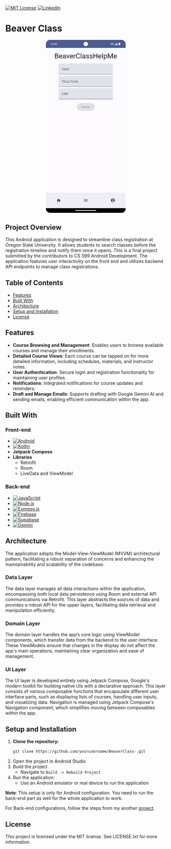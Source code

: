 [![MIT License][license-shield]][license-url]
[![LinkedIn][linkedin-shield]][linkedin-url]

# Beaver Class

<p align="center">
  <img src="./beaver.png" alt="Demo Image" width="250px" height="auto"/>
</p>


<!-- Project Overview -->

## Project Overview
This Android application is designed to streamline class registration at Oregon State University. It allows students to search classes before the registration timeline and notify them once it opens. This is a final project submitted by the contributors to CS 599 Android Development. The application features user interactivity on the front end and utilizes backend API endpoints to manage class registrations.

<!-- Table of Contents -->

## Table of Contents
* [Features](#features)
* [Built With](#built-with)
* [Architecture](#architecture)
* [Setup and Installation](#setup-and-installation)
* [License](#license)

<!-- Features -->

## Features
* **Course Browsing and Management**: Enables users to browse available courses and manage their enrollments.
* **Detailed Course Views**: Each course can be tapped on for more detailed information, including schedules, materials, and instructor notes.
* **User Authentication**: Secure login and registration functionality for maintaining user profiles.
* **Notifications**: Integrated notifications for course updates and reminders.
* **Draft and Manage Emails**: Supports drafting with Google Gemini AI and sending emails, enabling efficient communication within the app.

<!-- Built With -->

## Built With
### Front-end
- [![Android][Android]][Android-url]
- [![Kotlin][Kotlin]][Kotlin-url]
- **Jetpack Compose**
- **Libraries**
  - Retrofit 
  - Room 
  - LiveData and ViewModel 
  
### Back-end
- [![JavaScript][JavaScript]][JavaScript-url]
- [![Node.js][Node.js]][Node-url]
- [![Express.js][Express.js]][Express-url]
- [![Firebase][Firebase]][Firebase-url]
- [![Supabase][Supabase]][Supabase-url]
- [![Gemini][Gemini]][Gemini-url]


<!-- Architecture and User Interface -->

## Architecture
The application adopts the Model-View-ViewModel (MVVM) architectural pattern, facilitating a robust separation of concerns and enhancing the maintainability and scalability of the codebase.

### Data Layer
The data layer manages all data interactions within the application, encompassing both local data persistence using Room and external API communications via Retrofit. This layer abstracts the sources of data and provides a robust API for the upper layers, facilitating data retrieval and manipulation efficiently.

### Domain Layer
The domain layer handles the app’s core logic using ViewModel components, which transfer data from the backend to the user interface. These ViewModels ensure that changes in the display do not affect the app's main operations, maintaining clear organization and ease of management.

### UI Layer
The UI layer is developed entirely using Jetpack Compose, Google's modern toolkit for building native UIs with a declarative approach. This layer consists of various composable functions that encapsulate different user interface parts, such as displaying lists of courses, handling user inputs, and visualizing data. Navigation is managed using Jetpack Compose's Navigation component, which simplifies moving between composables within the app.

<!-- Setup and Installation -->

## Setup and Installation

1. **Clone the repository:**
   ```sh
   git clone https://github.com/yourusername/BeaverClass-.git
   ```
2. Open the project in Android Studio
4. Build the project
    - Navigate to `Build -> Rebuild Project`
5. Run the application:
    - Use an Android emulator or real device to run the application

**Note**: This setup is only for Android configuration. You need to run the back-end part as well for the whole application to work.

For Back-end configurations, follow the steps from my another [project](https://github.com/kaungmyathtaywin/Tarpaulin).

<!-- License -->

## License
This project is licensed under the MIT license. See LICENSE.txt for more information.


<!-- MARKDOWN LINKS & IMAGES -->
<!-- https://www.markdownguide.org/basic-syntax/#reference-style-links -->

[license-shield]: https://img.shields.io/github/license/othneildrew/Best-README-Template.svg?style=for-the-badge
[license-url]: https://github.com/othneildrew/Best-README-Template/blob/master/LICENSE.txt

[linkedin-shield]: https://img.shields.io/badge/-LinkedIn-black.svg?style=for-the-badge&logo=linkedin&colorB=555
[linkedin-url]: https://www.linkedin.com/in/kaung-myat-htay-win-258ab9251/

[JavaScript]: https://img.shields.io/badge/javascript-%23F0D91C?style=for-the-badge&logo=javascript&logoColor=white&logoSize=auto
[JavaScript-url]: https://developer.mozilla.org/en-US/docs/Web/JavaScript

[Node.js]: https://img.shields.io/badge/node.js-green?style=for-the-badge&logo=nodedotjs&logoColor=white&logoSize=auto
[Node-url]: https://nodejs.org/en

[Express.js]: https://img.shields.io/badge/express.js-000000?style=for-the-badge&logo=express&logoColor=white&logoSize=auto
[Express-url]: https://expressjs.com/

[Kotlin]: https://img.shields.io/badge/kotlin-%23C21EF0?style=for-the-badge&logo=kotlin&logoColor=white&logoSize=auto
[Kotlin-url]: https://kotlinlang.org/

[Android]: https://img.shields.io/badge/android-%233BD682?style=for-the-badge&logo=android&logoColor=white&logoSize=auto
[Android-url]: https://www.android.com/

[Supabase]: https://img.shields.io/badge/supabase-%233CC88C?style=for-the-badge&logo=supabase&logoColor=white&logoSize=auto
[Supabase-url]: https://supabase.com/

[Gemini]: https://img.shields.io/badge/googlegemini-%23066DF8?style=for-the-badge&logo=googlegemini&logoColor=white&logoSize=auto
[Gemini-url]: https://gemini.google.com/

[Firebase]: https://img.shields.io/badge/firebase-%23F8C62B?style=for-the-badge&logo=firebase&logoColor=white&logoSize=auto
[Firebase-url]: https://firebase.google.com/